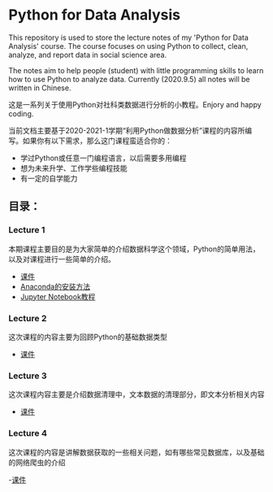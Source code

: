 # Python for Data Analysis

This repository is used to store the lecture notes of my 'Python for Data Analysis' course.
The course focuses on using Python to collect, clean, analyze, and report data in social science area.

The notes aim to help people (student) with little programming skills to learn how to use Python to analyze data.
Currently (2020.9.5) all notes will be written in Chinese.

这是一系列关于使用Python对社科类数据进行分析的小教程。Enjory and happy coding.

当前文档主要基于2020-2021-1学期“利用Python做数据分析”课程的内容所编写。如果你有以下需求，那么这门课程蛮适合你的：

- 学过Python或任意一门编程语言，以后需要多用编程
- 想为未来升学、工作学些编程技能
- 有一定的自学能力

## 目录：

### Lecture 1

本期课程主要目的是为大家简单的介绍数据科学这个领域，Python的简单用法，以及对课程进行一些简单的介绍。
- [课件](slides\UG_week1_introudction.pdf)
- [Anaconda的安装方法](help_docs\Anaconda_installsetup.html)
- [Jupyter Notebook教程](help_docs\Jnb_tutorial.html)

### Lecture 2

这次课程的内容主要为回顾Python的基础数据类型

- [课件](slides\Week2_python_variables.html)

### Lecture 3

这次课程内容主要是介绍数据清理中，文本数据的清理部分，即文本分析相关内容

- [课件](slides\Week3_text_analysis.html)

### Lecture 4
这次课程的内容是讲解数据获取的一些相关问题，如有哪些常见数据库，以及基础的网络爬虫的介绍

-[课件](slides\Week4_dataaccess.html)
